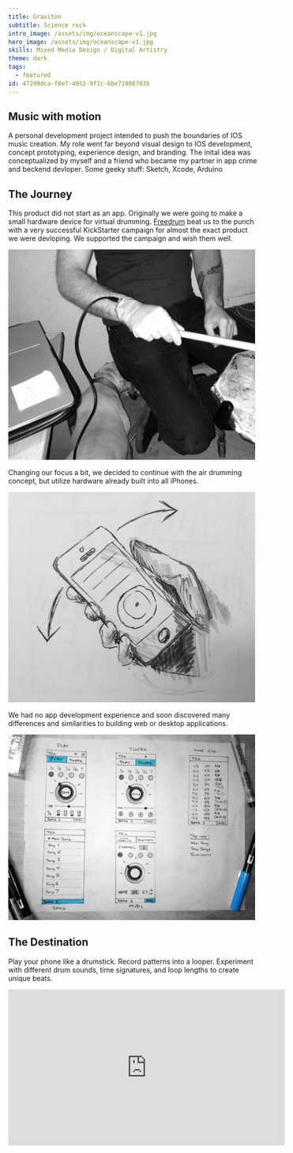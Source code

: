 ```yaml
---
title: Graviton
subtitle: Science rock
intro_image: /assets/img/oceanscape-v1.jpg
hero_image: /assets/img/oceanscape-v1.jpg
skills: Mixed Media Design / Digital Artistry
theme: dark
tags:
  - featured
id: 47299dca-f0e7-4952-9f1c-6be71008703b
---
```

## Music with motion
A personal development project intended to push the boundaries of IOS music creation. My role went far beyond visual design to IOS development, concept prototyping, experience design, and branding. The inital idea was conceptualized by myself and a friend who became my partner in app crime and beckend devloper.
Some geeky stuff: Sketch, Xcode, Arduino

## The Journey 
This product did not start as an app. Originally we were going to make a small hardware device for virtual drumming. [Freedrum](https://www.freedrum.rocks/) beat us to the punch with a very successful KickStarter campaign for almost the exact product we were devloping. We supported the campaign and wish them well.

<img src="/assets/img/kinetic-beats/kinetic-beats-prototype.jpg" width="500"/>

Changing our focus a bit, we decided to continue with the air drumming concept, but utilize hardware already built into all iPhones. 

<img src="/assets/img/kinetic-beats/kinetic-beats-appdrawing.jpg" width="500"/>

We had no app development experience and soon discovered many differences and similarities to building web or desktop applications.

<img src="/assets/img/kinetic-beats/kinetic-beats-UI-wireframes.jpg" width="500"/>


## The Destination
Play your phone like a drumstick. Record patterns into a looper. Experiment with different drum sounds, time signatures, and loop lengths to create unique beats.
<iframe width="560" height="315" src="https://www.youtube.com/embed/Fko0lbjgdUY?rel=0&amp;showinfo=0" frameborder="0" allowfullscreen></iframe>
